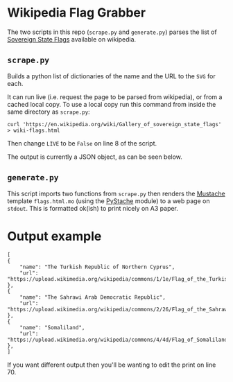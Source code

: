 Wikipedia Flag Grabber
======================

The two scripts in this repo (`scrape.py` and `generate.py`) parses the list of [Sovereign State Flags](https://en.wikipedia.org/wiki/Gallery_of_sovereign_state_flags) available on wikipedia.

`scrape.py`
------------

 Builds a python list of dictionaries of the name and the URL to the `SVG` for each.

It can run live (i.e. request the page to be parsed from wikipedia), or from a cached local copy. To use a local copy run this command from inside the same directory as `scrape.py`:

```
curl 'https://en.wikipedia.org/wiki/Gallery_of_sovereign_state_flags' > wiki-flags.html
```
Then change `LIVE` to be `False` on line 8 of the script.

The output is currently a JSON object, as can be seen below.

`generate.py`
-------------

This script imports two functions from `scrape.py` then renders the [Mustache](http://mustache.github.io/) template `flags.html.mo` (using the [PyStache](https://github.com/defunkt/pystache) module) to a web page on `stdout`. This is formatted ok(ish) to print nicely on A3 paper.


Output example
==============
```
[
{
    "name": "The Turkish Republic of Northern Cyprus",
    "url": "https://upload.wikimedia.org/wikipedia/commons/1/1e/Flag_of_the_Turkish_Republic_of_Northern_Cyprus.svg"
},
{
    "name": "The Sahrawi Arab Democratic Republic",
    "url": "https://upload.wikimedia.org/wikipedia/commons/2/26/Flag_of_the_Sahrawi_Arab_Democratic_Republic.svg"
},
{
    "name": "Somaliland",
    "url": "https://upload.wikimedia.org/wikipedia/commons/4/4d/Flag_of_Somaliland.svg"
},
]
```

If you want different output then you'll be wanting to edit the print on line 70.
